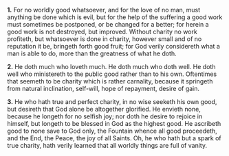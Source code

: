 **1.** For no worldly good whatsoever, and for the love of no man, must anything be done which is evil, but for the help of the suffering a good work must sometimes be postponed, or be changed for a better; for herein a good work is not destroyed, but improved. Without charity no work profiteth, but whatsoever is done in charity, however small and of no reputation it be, bringeth forth good fruit; for God verily considereth what a man is able to do, more than the greatness of what he doth.

**2.** He doth much who loveth much. He doth much who doth well. He doth well who ministereth to the public good rather than to his own. Oftentimes that seemeth to be charity which is rather carnality, because it springeth from natural inclination, self-will, hope of repayment, desire of gain.

**3.** He who hath true and perfect charity, in no wise seeketh his own good, but desireth that God alone be altogether glorified. He envieth none, because he longeth for no selfish joy; nor doth he desire to rejoice in himself, but longeth to be blessed in God as the highest good. He ascribeth good to none save to God only, the Fountain whence all good proceedeth, and the End, the Peace, the joy of all Saints. Oh, he who hath but a spark of true charity, hath verily learned that all worldly things are full of vanity.

